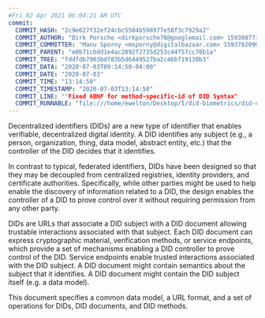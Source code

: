 ```yaml
---
#Fri 02 Apr 2021 06:04:21 AM UTC
commit:
  COMMIT_HASH: "2c9e627f32ef24cbc5504b598977e58f3c7929a2"
  COMMIT_AUTHOR: "Dirk Porsche <dirkporsche78@googlemail.com> 1593087733 +0200"
  COMMIT_COMMITTER: "Manu Sporny <msporny@digitalbazaar.com> 1593782090 -0400"
  COMMIT_PARENT: "e0b71cbdd1e4ac2892f2735d253c44f57cc78b1a"
  COMMIT_TREE: "fddfdb7903bdf83b5d6449527ba2c46bf19130b3"
  COMMIT_DATA: "2020-07-03T09:14:50-04:00"
  COMMIT_DATE: "2020-07-03"
  COMMIT_TIME: "13:14:50"
  COMMIT_TIMESTAMP: "2020-07-03T13:14:50"
  COMMIT_LINE: ""Fixed ABNF for method-specific-id of DID Syntax"
  COMMIT_RUNNABLE: "file:///home/ewelton/Desktop/I/did-biometrics/did-core-dataset/analysis/gitinfo/2c9e627f32ef24cbc5504b598977e58f3c7929a2/snapshot/index.html"
---
```


<section id="abstract">
<p>
<a>Decentralized identifiers</a> (DIDs) are a new type of identifier that
enables verifiable, decentralized digital identity. A <a>DID</a> identifies any
subject (e.g., a person, organization, thing, data model, abstract entity, etc.)
that the controller of the <a>DID</a> decides that it identifies.

In contrast to typical, federated identifiers, DIDs have been designed
so that they may be decoupled from centralized registries, identity providers,
and certificate authorities. Specifically, while other parties might be used
to help enable the discovery of information related to a <a>DID</a>,
the design enables the controller of a <a>DID</a> to prove control over it
without requiring permission from any other party.

<a>DID</a>s are URLs that associate
a <a>DID subject</a> with a <a>DID document</a> allowing trustable interactions
associated with that subject. Each <a>DID document</a> can express cryptographic
material, verification methods, or <a>service endpoints</a>, which provide a set
of mechanisms enabling a <a>DID controller</a> to prove control of the
<a>DID</a>. <a>Service endpoints</a> enable trusted interactions associated with
the <a>DID subject</a>. A <a>DID document</a> might contain semantics about the
subject that it identifies. A <a>DID document</a> might contain the <a>DID
subject</a> itself (e.g. a data model).
    </p>
<p>
This document specifies a common data model, a URL format, and a set of
operations for <a>DIDs</a>, <a>DID documents</a>, and <a>DID methods</a>.
    </p>
</section>
